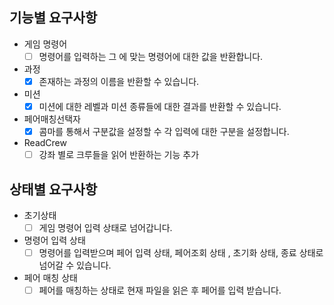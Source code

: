 ## 기능별 요구사항

- 게임 명령어
    - [ ] 명령어를 입력하는 그 에 맞는 명령어에 대한 값을 반환합니다.
- 과정
    - [X] 존재하는 과정의 이름을 반환할 수 있습니다.
- 미션
    - [X] 미션에 대한 레벨과 미션 종류들에 대한 결과를 반환할 수 있습니다.
- 페어매칭선택자
    - [X] 콤마를 통해서 구분값을 설정할 수 각 입력에 대한 구분을 설정합니다.
- ReadCrew
    - [ ] 강좌 별로 크루들을 읽어 반환하는 기능 추가

## 상태별 요구사항

- 초기상태
    - [ ] 게임 명령어 입력 상태로 넘어갑니다.
- 명령어 입력 상태
    - [ ] 명령어를 입력받으며 페어 입력 상태, 페어조회 상태 , 초기화 상태, 종료 상태로 넘어갈 수 있습니다.

- 페어 매칭 상태
    - [ ] 페어를 매칭하는 상태로 현재 파일을 읽은 후 페어를 입력 받습니다.
